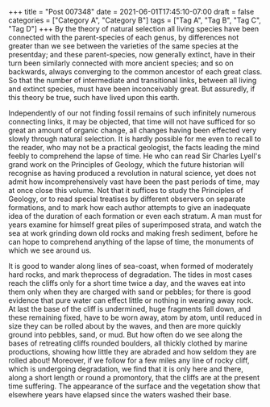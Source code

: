 +++
title = "Post 007348"
date = 2021-06-01T17:45:10-07:00
draft = false
categories = ["Category A", "Category B"]
tags = ["Tag A", "Tag B", "Tag C", "Tag D"]
+++
By the theory of natural selection all living species have been connected with the parent-species of each genus, by differences not greater than we see between the varieties of the same species at the presentday; and these parent-species, now generally extinct, have in their turn been similarly connected with more ancient species; and so on backwards, always converging to the common ancestor of each great class. So that the number of intermediate and transitional links, between all living and extinct species, must have been inconceivably great. But assuredly, if this theory be true, such have lived upon this earth.

Independently of our not finding fossil remains of such infinitely numerous connecting links, it may be objected, that time will not have sufficed for so great an amount of organic change, all changes having been effected very slowly through natural selection. It is hardly possible for me even to recall to the reader, who may not be a practical geologist, the facts leading the mind feebly to comprehend the lapse of time. He who can read Sir Charles Lyell's grand work on the Principles of Geology, which the future historian will recognise as having produced a revolution in natural science, yet does not admit how incomprehensively vast have been the past periods of time, may at once close this volume. Not that it suffices to study the Principles of Geology, or to read special treatises by different observers on separate formations, and to mark how each author attempts to give an inadequate idea of the duration of each formation or even each stratum. A man must for years examine for himself great piles of superimposed strata, and watch the sea at work grinding down old rocks and making fresh sediment, before he can hope to comprehend anything of the lapse of time, the monuments of which we see around us.

It is good to wander along lines of sea-coast, when formed of moderately hard rocks, and mark theprocess of degradation. The tides in most cases reach the cliffs only for a short time twice a day, and the waves eat into them only when they are charged with sand or pebbles; for there is good evidence that pure water can effect little or nothing in wearing away rock. At last the base of the cliff is undermined, huge fragments fall down, and these remaining fixed, have to be worn away, atom by atom, until reduced in size they can be rolled about by the waves, and then are more quickly ground into pebbles, sand, or mud. But how often do we see along the bases of retreating cliffs rounded boulders, all thickly clothed by marine productions, showing how little they are abraded and how seldom they are rolled about! Moreover, if we follow for a few miles any line of rocky cliff, which is undergoing degradation, we find that it is only here and there, along a short length or round a promontory, that the cliffs are at the present time suffering. The appearance of the surface and the vegetation show that elsewhere years have elapsed since the waters washed their base.
